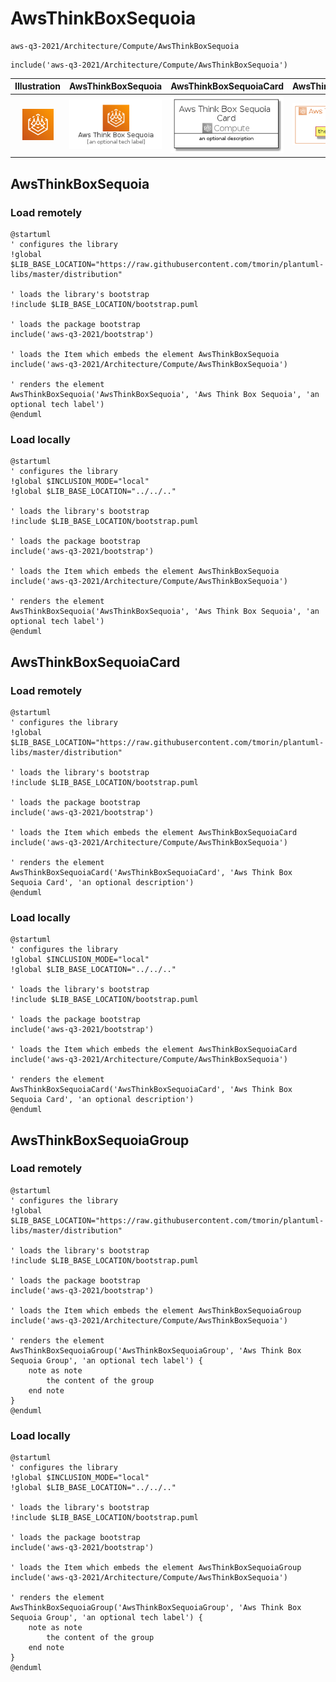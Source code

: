 # AwsThinkBoxSequoia


```text
aws-q3-2021/Architecture/Compute/AwsThinkBoxSequoia
```

```text
include('aws-q3-2021/Architecture/Compute/AwsThinkBoxSequoia')
```



| Illustration | AwsThinkBoxSequoia | AwsThinkBoxSequoiaCard | AwsThinkBoxSequoiaGroup |
| :---: | :---: | :---: | :---: |
| ![illustration for Illustration](../../../aws-q3-2021/Architecture/Compute/AwsThinkBoxSequoia.png) | ![illustration for AwsThinkBoxSequoia](../../../aws-q3-2021/Architecture/Compute/AwsThinkBoxSequoia.Local.png) | ![illustration for AwsThinkBoxSequoiaCard](../../../aws-q3-2021/Architecture/Compute/AwsThinkBoxSequoiaCard.Local.png) | ![illustration for AwsThinkBoxSequoiaGroup](../../../aws-q3-2021/Architecture/Compute/AwsThinkBoxSequoiaGroup.Local.png) |




## AwsThinkBoxSequoia

### Load remotely
```plantuml
@startuml
' configures the library
!global $LIB_BASE_LOCATION="https://raw.githubusercontent.com/tmorin/plantuml-libs/master/distribution"

' loads the library's bootstrap
!include $LIB_BASE_LOCATION/bootstrap.puml

' loads the package bootstrap
include('aws-q3-2021/bootstrap')

' loads the Item which embeds the element AwsThinkBoxSequoia
include('aws-q3-2021/Architecture/Compute/AwsThinkBoxSequoia')

' renders the element
AwsThinkBoxSequoia('AwsThinkBoxSequoia', 'Aws Think Box Sequoia', 'an optional tech label')
@enduml
```

### Load locally
```plantuml
@startuml
' configures the library
!global $INCLUSION_MODE="local"
!global $LIB_BASE_LOCATION="../../.."

' loads the library's bootstrap
!include $LIB_BASE_LOCATION/bootstrap.puml

' loads the package bootstrap
include('aws-q3-2021/bootstrap')

' loads the Item which embeds the element AwsThinkBoxSequoia
include('aws-q3-2021/Architecture/Compute/AwsThinkBoxSequoia')

' renders the element
AwsThinkBoxSequoia('AwsThinkBoxSequoia', 'Aws Think Box Sequoia', 'an optional tech label')
@enduml
```

## AwsThinkBoxSequoiaCard

### Load remotely
```plantuml
@startuml
' configures the library
!global $LIB_BASE_LOCATION="https://raw.githubusercontent.com/tmorin/plantuml-libs/master/distribution"

' loads the library's bootstrap
!include $LIB_BASE_LOCATION/bootstrap.puml

' loads the package bootstrap
include('aws-q3-2021/bootstrap')

' loads the Item which embeds the element AwsThinkBoxSequoiaCard
include('aws-q3-2021/Architecture/Compute/AwsThinkBoxSequoia')

' renders the element
AwsThinkBoxSequoiaCard('AwsThinkBoxSequoiaCard', 'Aws Think Box Sequoia Card', 'an optional description')
@enduml
```

### Load locally
```plantuml
@startuml
' configures the library
!global $INCLUSION_MODE="local"
!global $LIB_BASE_LOCATION="../../.."

' loads the library's bootstrap
!include $LIB_BASE_LOCATION/bootstrap.puml

' loads the package bootstrap
include('aws-q3-2021/bootstrap')

' loads the Item which embeds the element AwsThinkBoxSequoiaCard
include('aws-q3-2021/Architecture/Compute/AwsThinkBoxSequoia')

' renders the element
AwsThinkBoxSequoiaCard('AwsThinkBoxSequoiaCard', 'Aws Think Box Sequoia Card', 'an optional description')
@enduml
```

## AwsThinkBoxSequoiaGroup

### Load remotely
```plantuml
@startuml
' configures the library
!global $LIB_BASE_LOCATION="https://raw.githubusercontent.com/tmorin/plantuml-libs/master/distribution"

' loads the library's bootstrap
!include $LIB_BASE_LOCATION/bootstrap.puml

' loads the package bootstrap
include('aws-q3-2021/bootstrap')

' loads the Item which embeds the element AwsThinkBoxSequoiaGroup
include('aws-q3-2021/Architecture/Compute/AwsThinkBoxSequoia')

' renders the element
AwsThinkBoxSequoiaGroup('AwsThinkBoxSequoiaGroup', 'Aws Think Box Sequoia Group', 'an optional tech label') {
    note as note
        the content of the group
    end note
}
@enduml
```

### Load locally
```plantuml
@startuml
' configures the library
!global $INCLUSION_MODE="local"
!global $LIB_BASE_LOCATION="../../.."

' loads the library's bootstrap
!include $LIB_BASE_LOCATION/bootstrap.puml

' loads the package bootstrap
include('aws-q3-2021/bootstrap')

' loads the Item which embeds the element AwsThinkBoxSequoiaGroup
include('aws-q3-2021/Architecture/Compute/AwsThinkBoxSequoia')

' renders the element
AwsThinkBoxSequoiaGroup('AwsThinkBoxSequoiaGroup', 'Aws Think Box Sequoia Group', 'an optional tech label') {
    note as note
        the content of the group
    end note
}
@enduml
```

